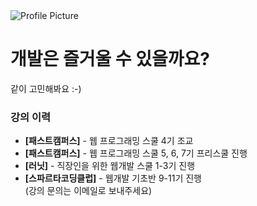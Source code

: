 <img src="{{ site.baseurl }}/assets/profile.png" title="Profile Picture" class="profile">

# 개발은 즐거울 수 있을까요?

같이 고민해봐요 :-)

### 강의 이력
- **\[패스트캠퍼스\]** - 웹 프로그래밍 스쿨 4기 조교
- **\[패스트캠퍼스\]** - 웹 프로그래밍 스쿨 5, 6, 7기 프리스쿨 진행
- **\[러닛\]** - 직장인을 위한 웹개발 스쿨 1-3기 진행
- **\[스파르타코딩클럽\]** - 웹개발 기초반 9-11기 진행
  <br>
  (강의 문의는 이메일로 보내주세요)
